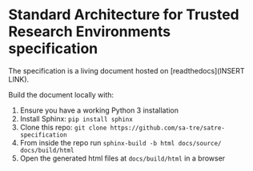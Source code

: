 # Standard Architecture for Trusted Research Environments specification

The specification is a living document hosted on [readthedocs](INSERT LINK).

Build the document locally with:
1. Ensure you have a working Python 3 installation
2. Install Sphinx: `pip install sphinx`
3. Clone this repo: `git clone https://github.com/sa-tre/satre-specification`
4. From inside the repo run `sphinx-build -b html docs/source/ docs/build/html`
5. Open the generated html files at `docs/build/html` in a browser
